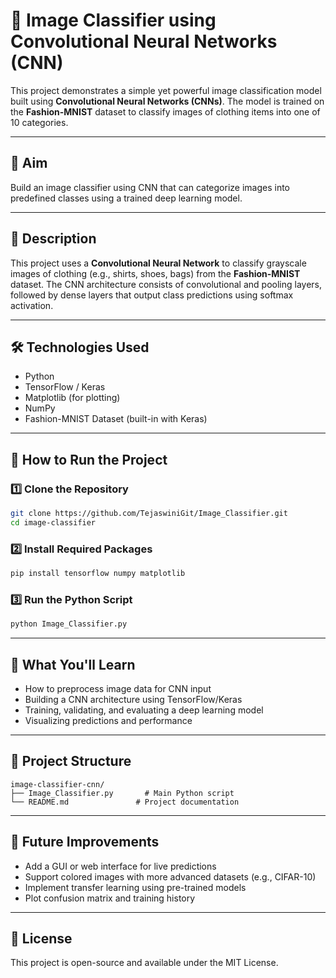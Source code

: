 # 🧠 Image Classifier using Convolutional Neural Networks (CNN)

This project demonstrates a simple yet powerful image classification model built using **Convolutional Neural Networks (CNNs)**. The model is trained on the **Fashion-MNIST** dataset to classify images of clothing items into one of 10 categories.

---

## 🎯 Aim

Build an image classifier using CNN that can categorize images into predefined classes using a trained deep learning model.

---

## 📄 Description

This project uses a **Convolutional Neural Network** to classify grayscale images of clothing (e.g., shirts, shoes, bags) from the **Fashion-MNIST** dataset. The CNN architecture consists of convolutional and pooling layers, followed by dense layers that output class predictions using softmax activation.

---

## 🛠️ Technologies Used

- Python
- TensorFlow / Keras
- Matplotlib (for plotting)
- NumPy
- Fashion-MNIST Dataset (built-in with Keras)

---

## 🚀 How to Run the Project

### 1️⃣ Clone the Repository
```bash
git clone https://github.com/TejaswiniGit/Image_Classifier.git
cd image-classifier
```

### 2️⃣ Install Required Packages
```bash
pip install tensorflow numpy matplotlib
```

### 3️⃣ Run the Python Script
```bash
python Image_Classifier.py
```
---

## 🧠 What You'll Learn

- How to preprocess image data for CNN input
- Building a CNN architecture using TensorFlow/Keras
- Training, validating, and evaluating a deep learning model
- Visualizing predictions and performance

---

## 📂 Project Structure

```
image-classifier-cnn/
├── Image_Classifier.py       # Main Python script
└── README.md               # Project documentation

```

---

## 🔮 Future Improvements

- Add a GUI or web interface for live predictions
- Support colored images with more advanced datasets (e.g., CIFAR-10)
- Implement transfer learning using pre-trained models
- Plot confusion matrix and training history

---

## 📜 License

This project is open-source and available under the MIT License.

